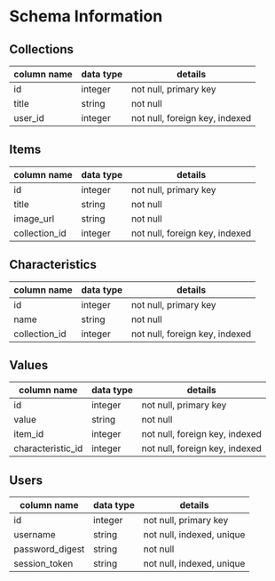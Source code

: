 # Schema Information

## Collections
column name | data type | details
------------|-----------|-----------------------
id          | integer   | not null, primary key
title       | string    | not null
user_id     | integer   | not null, foreign key, indexed

## Items
column name   | data type | details
--------------|-----------|-----------------------
id            | integer   | not null, primary key
title         | string    | not null
image_url     | string    | not null
collection_id | integer   | not null, foreign key, indexed

## Characteristics
column name   | data type | details
--------------|-----------|-----------------------
id            | integer   | not null, primary key
name          | string    | not null
collection_id | integer   | not null, foreign key, indexed

## Values
column name       | data type | details
------------------|-----------|-----------------------
id                | integer   | not null, primary key
value             | string    | not null
item_id           | integer   | not null, foreign key, indexed
characteristic_id | integer   | not null, foreign key, indexed

## Users
column name     | data type | details
----------------|-----------|-----------------------
id              | integer   | not null, primary key
username        | string    | not null, indexed, unique
password_digest | string    | not null
session_token   | string    | not null, indexed, unique
